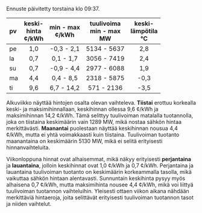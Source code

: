 Ennuste päivitetty torstaina klo 09:37.

| pv  | keski-<br>hinta<br>¢/kWh | min - max<br>¢/kWh | tuulivoima<br>min - max<br>MW | keski-<br>lämpötila<br>°C |
|:-------------|:----------------:|:----------------:|:-------------:|:-------------:|
| pe | 1,0 | -0,3 - 2,1 | 5134 - 5637 | 2,8 |
| la | 0,7 | 0,1 - 1,7 | 3056 - 7419 | 2,4 |
| su | 0,7 | -0,9 - 4,4 | 2977 - 6088 | 1,9 |
| ma | 4,4 | 0,4 - 8,5 | 2318 - 5875 | -0,3 |
| ti | 9,6 | 6,7 - 14,2 | 571 - 2136 | -3,5 |

Alkuviikko näyttää hintojen osalta olevan vaihteleva. **Tiistai** erottuu korkealla keski- ja maksimihinnallaan, keskihinnan ollessa 9,6 ¢/kWh ja maksimihinnan 14,2 ¢/kWh. Tämä selittyy tuulivoiman matalalla tuotannolla, joka on tiistaina keskimäärin vain 1289 MW, mikä nostaa sähkön hintaa merkittävästi. **Maanantai** puolestaan näyttää keskihinnan nousua 4,4 ¢/kWh, mutta ei yhtä voimakkaasti kuin tiistaina. Tuulivoiman tuotanto maanantaina on keskimäärin 5130 MW, mikä ei selitä erityisesti hinnanvaihteluita.

Viikonloppuna hinnat ovat alhaisemmat, mikä näkyy erityisesti **perjantaina** ja **lauantaina**, jolloin keskihinnat ovat 1,0 ¢/kWh ja 0,7 ¢/kWh. Perjantaina ja lauantaina tuulivoiman tuotanto on keskimäärin korkeammalla tasolla, mikä vaikuttaa sähkön hintaan alentavasti. Sunnuntain keskihinta pysyy myös alhaisena 0,7 ¢/kWh, mutta maksimihinta nousee 4,4 ¢/kWh, mikä voi liittyä tuulivoiman tuotannon vaihteluihin. Yleisesti ottaen viikon aikana nähdään merkittäviä hintaeroja, joita selittävät erityisesti tuulivoiman tuotannon tasot ja niiden vaihtelut.